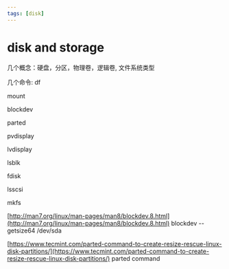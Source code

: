 ```yaml
---
tags: [disk]
---
```


# disk and storage

几个概念：硬盘，分区，物理卷，逻辑卷, 文件系统类型

几个命令:
df

mount

blockdev

parted

pvdisplay

lvdisplay

lsblk

fdisk

lsscsi

mkfs




[http://man7.org/linux/man-pages/man8/blockdev.8.html](http://man7.org/linux/man-pages/man8/blockdev.8.html)
blockdev --getsize64 /dev/sda

[https://www.tecmint.com/parted-command-to-create-resize-rescue-linux-disk-partitions/](https://www.tecmint.com/parted-command-to-create-resize-rescue-linux-disk-partitions/)
parted command

